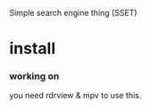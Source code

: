 Simple search engine thing (SSET)


# install 
### working on

you need rdrview & mpv to use this. 
